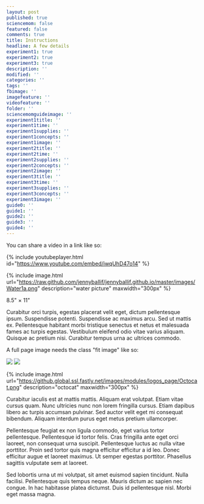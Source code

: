```yaml
---
layout: post
published: true
sciencemom: false
featured: false
comments: true
title: Instructions
headline: A few details
experiment1: true
experiment2: true
experiment3: true
description: ''
modified: ''
categories: ''
tags: ''
fbimage: ''
imagefeature: ''
videofeature: ''
folder: ''
sciencemomguideimage: ''
experiment1title: ''
experiment1time: ''
experiment1supplies: ''
experiment1concepts: ''
experiment1image: ''
experiment2title: ''
experiment2time: ''
experiment2supplies: ''
experiment2concepts: ''
experiment2image: ''
experiment3title: ''
experiment3time: ''
experiment3supplies: ''
experiment3concepts: ''
experiment3image: ''
guide0: ''
guide1: ''
guide2: ''
guide3: ''
guide4: ''
---
```


You can share a video in a link like so:

{% include youtubeplayer.html id="https://www.youtube.com/embed/iwqUhD47o14" %} 

{% include image.html url="https://raw.github.com/jennyballif/jennyballif.github.io/master/images/Water1a.png" description="water picture" maxwidth="300px" %}


8.5" &times; 11"

Curabitur orci turpis, egestas placerat velit eget, dictum pellentesque ipsum. Suspendisse potenti. Suspendisse ac maximus arcu. Sed ut mattis ex. Pellentesque habitant morbi tristique senectus et netus et malesuada fames ac turpis egestas. Vestibulum eleifend odio vitae varius aliquam. Quisque ac pretium nisi. Curabitur tempus urna ac ultrices commodo.

A full page image needs the class "fit image" like so:

<img src="{{ site.baseurl }}/images/pic03.jpg" class="fit image">

<img src="{{ site.baseurl }}/images/pic03.jpg" class="medium image">

{% include image.html url="https://github.global.ssl.fastly.net/images/modules/logos_page/Octocat.png" description="octocat" maxwidth="300px" %}

Curabitur iaculis est at mattis mattis. Aliquam erat volutpat. Etiam vitae cursus quam. Nunc ultricies nunc non lorem fringilla cursus. Etiam dapibus libero ac turpis accumsan pulvinar. Sed auctor velit eget mi consequat bibendum. Aliquam interdum purus eget metus pretium ullamcorper.

Pellentesque feugiat ex non ligula commodo, eget varius tortor pellentesque. Pellentesque id tortor felis. Cras fringilla ante eget orci laoreet, non consequat urna suscipit. Pellentesque luctus ac nulla vitae porttitor. Proin sed tortor quis magna efficitur efficitur a id leo. Donec efficitur augue et laoreet maximus. Ut semper egestas porttitor. Phasellus sagittis vulputate sem at laoreet.

Sed lobortis urna ut mi volutpat, sit amet euismod sapien tincidunt. Nulla facilisi. Pellentesque quis tempus neque. Mauris dictum ac sapien nec congue. In hac habitasse platea dictumst. Duis id pellentesque nisl. Morbi eget massa magna.
